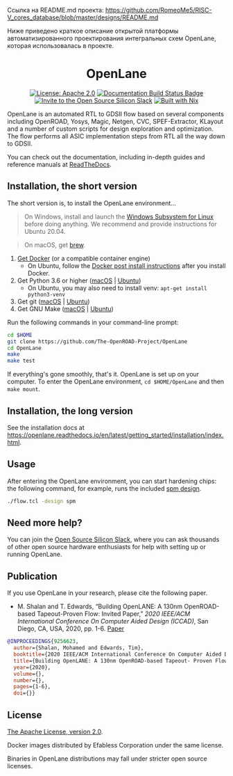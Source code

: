 Ссылка на README.md проекта: https://github.com/RomeoMe5/RISC-V_cores_database/blob/master/designs/README.md

Ниже приведено краткое описание открытой платформы автоматизированного проектирования интегральных схем OpenLane, которая использовалась в проекте.

<h1 align="center">OpenLane</h1>
<p align="center">
    <a href="https://opensource.org/licenses/Apache-2.0"><img src="https://img.shields.io/badge/License-Apache%202.0-blue.svg" alt="License: Apache 2.0"/></a>
    <a href="https://openlane.readthedocs.io/"><img src="https://readthedocs.org/projects/openlane/badge/?version=latest" alt="Documentation Build Status Badge"/></a>
    <a href="https://open-source-silicon.dev"><img src="https://img.shields.io/badge/Community-Open%20Source%20Silicon%20Slack-ff69b4?logo=slack" alt="Invite to the Open Source Silicon Slack"/></a>
    <a href="https://nixos.org/"><img src="https://img.shields.io/static/v1?logo=nixos&logoColor=white&label=&message=Built%20with%20Nix&color=41439a" alt="Built with Nix"/></a>
</p>

OpenLane is an automated RTL to GDSII flow based on several components including OpenROAD, Yosys, Magic, Netgen, CVC, SPEF-Extractor, KLayout and a number of custom scripts for design exploration and optimization. The flow performs all ASIC implementation steps from RTL all the way down to GDSII.

You can check out the documentation, including in-depth guides and reference manuals at [ReadTheDocs](https://openlane.readthedocs.io/).

## Installation, the short version
The short version is, to install the OpenLane environment...

> On Windows, install and launch the [Windows Subsystem for Linux](https://docs.microsoft.com/en-us/windows/wsl/install) before doing anything. We recommend and provide instructions for Ubuntu 20.04.

> On macOS, get [brew](https://brew.sh).

1. [Get Docker](https://docs.docker.com/get-docker/) (or a compatible container engine)
    * On Ubuntu, follow the [Docker post install instructions](https://docs.docker.com/engine/install/linux-postinstall/) after you install Docker.
2. Get Python 3.6 or higher ([macOS](https://formulae.brew.sh/formula/python3) | [Ubuntu](https://packages.ubuntu.com/focal/python3))
    * On Ubuntu, you may also need to install venv: `apt-get install python3-venv`
3. Get git ([macOS](https://formulae.brew.sh/formula/git) | [Ubuntu](https://packages.ubuntu.com/focal/git))
4. Get GNU Make ([macOS](https://formulae.brew.sh/formula/make) | [Ubuntu](https://packages.ubuntu.com/focal/make))


Run the following commands in your command-line prompt:

```sh
cd $HOME
git clone https://github.com/The-OpenROAD-Project/OpenLane
cd OpenLane
make
make test
```

If everything's gone smoothly, that's it. OpenLane is set up on your computer. To enter the OpenLane environment, `cd $HOME/OpenLane` and then `make mount`.

## Installation, the long version
See the installation docs at https://openlane.readthedocs.io/en/latest/getting_started/installation/index.html.

## Usage
After entering the OpenLane environment, you can start hardening chips: the following command, for example, runs the included [spm design](./designs/spm).

```sh
./flow.tcl -design spm
```

## Need more help?
You can join the [Open Source Silicon Slack](https://invite.skywater.tools), where you can ask thousands of other open source hardware enthusiasts for help with setting up or running OpenLane.

## Publication
If you use OpenLane in your research, please cite the following paper.

* M. Shalan and T. Edwards, “Building OpenLANE: A 130nm OpenROAD-based Tapeout-Proven Flow: Invited Paper,” *2020 IEEE/ACM International Conference On Computer Aided Design (ICCAD)*, San Diego, CA, USA, 2020, pp. 1-6. [Paper](https://ieeexplore.ieee.org/document/9256623)

```bibtex
@INPROCEEDINGS{9256623,
  author={Shalan, Mohamed and Edwards, Tim},
  booktitle={2020 IEEE/ACM International Conference On Computer Aided Design (ICCAD)}, 
  title={Building OpenLANE: A 130nm OpenROAD-based Tapeout- Proven Flow : Invited Paper}, 
  year={2020},
  volume={},
  number={},
  pages={1-6},
  doi={}}
```


## License
[The Apache License, version 2.0](https://www.apache.org/licenses/LICENSE-2.0.txt).

Docker images distributed by Efabless Corporation under the same license.

Binaries in OpenLane distributions may fall under stricter open source licenses.

